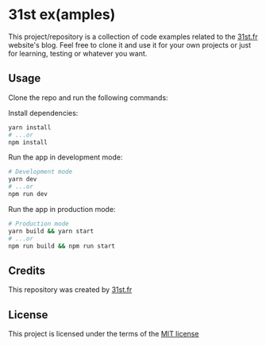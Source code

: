 # 31st ex(amples)

This project/repository is a collection of code examples related to the [31st.fr](https://31st.fr) website's blog. Feel free to clone it and use it for your own projects or just for learning, testing or whatever you want.

## Usage

Clone the repo and run the following commands:

Install dependencies:

```bash
yarn install
# ...or
npm install
```

Run the app in development mode:

```bash
# Development mode
yarn dev
# ...or
npm run dev
```

Run the app in production mode:

```bash
# Production mode
yarn build && yarn start
# ...or
npm run build && npm run start
```

## Credits

This repository was created by [31st.fr](https://31st.fr)

## License

This project is licensed under the terms of the [MIT license](LICENSE)
